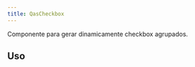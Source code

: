```yaml
---
title: QasCheckbox
---
```


Componente para gerar dinamicamente checkbox agrupados.

<doc-api file="checkbox/QasCheckbox" name="QasCheckbox" />

## Uso

<doc-example file="QasCheckbox/Single" title="Single" />
<doc-example file="QasCheckbox/Options" title="Options" />
<doc-example file="QasCheckbox/Children" title="Children options" />

